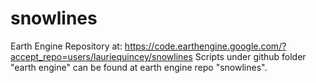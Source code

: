 # snowlines

Earth Engine Repository at: https://code.earthengine.google.com/?accept_repo=users/lauriequincey/snowlines
Scripts under github folder "earth engine" can be found at earth engine repo "snowlines".
